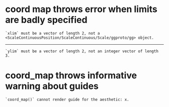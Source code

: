# coord map throws error when limits are badly specified

    `xlim` must be a vector of length 2, not a <ScaleContinuousPosition/ScaleContinuous/Scale/ggproto/gg> object.

---

    `ylim` must be a vector of length 2, not an integer vector of length 3.

# coord_map throws informative warning about guides

    `coord_map()` cannot render guide for the aesthetic: x.

